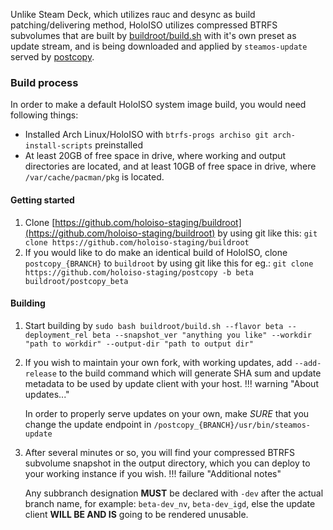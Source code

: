 Unlike Steam Deck, which utilizes rauc and desync as build patching/delivering method, HoloISO utilizes compressed BTRFS subvolumes that are built by [buildroot/build.sh](https://github.com/holoiso-staging/buildroot/blob/master/build.sh) with it's own preset as update stream, and is being downloaded and applied by `steamos-update` served by [postcopy](https://github.com/holoiso-staging/postcopy).

### Build process
In order to make a default HoloISO system image build, you would need following things:

- Installed Arch Linux/HoloISO with `btrfs-progs archiso git arch-install-scripts` preinstalled
- At least 20GB of free space in drive, where working and output directories are located, and at least 10GB of free space in drive, where `/var/cache/pacman/pkg` is located.
#### Getting started
1. Clone [https://github.com/holoiso-staging/buildroot](https://github.com/holoiso-staging/buildroot) by using git like this: `git clone https://github.com/holoiso-staging/buildroot`
2. If you would like to do make an identical build of HoloISO, clone `postcopy_{BRANCH}` to `buildroot` by using git like this for eg.: `git clone https://github.com/holoiso-staging/postcopy -b beta buildroot/postcopy_beta`
#### Building
1. Start building by `sudo bash buildroot/build.sh --flavor beta --deployment_rel beta --snapshot_ver "anything you like" --workdir "path to workdir" --output-dir "path to output dir"`
2. If you wish to maintain your own fork, with working updates, add `--add-release` to the build command which will generate SHA sum and update metadata to be used by update client with your host.
!!! warning "About updates..."

    In order to properly serve updates on your own, make *SURE* that you change the update endpoint in `/postcopy_{BRANCH}/usr/bin/steamos-update`
3. After several minutes or so, you will find your compressed BTRFS subvolume snapshot in the output directory, which you can deploy to your working instance if you wish.
!!! failure "Additional notes"

    Any subbranch designation **MUST** be declared with `-dev` after the actual branch name, for example: `beta-dev_nv`, `beta-dev_igd`, else the update client **WILL BE AND IS** going to be rendered unusable.